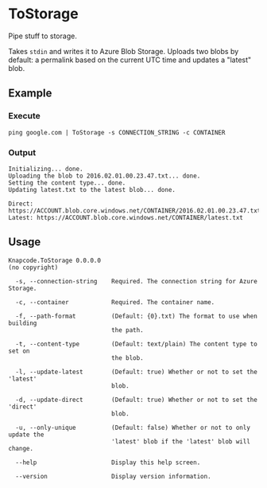 # ToStorage
Pipe stuff to storage.

Takes `stdin` and writes it to Azure Blob Storage. Uploads two blobs by default: a permalink based on the current UTC time and updates a "latest" blob. 

## Example

### Execute

```
ping google.com | ToStorage -s CONNECTION_STRING -c CONTAINER
```

### Output

```
Initializing... done.
Uploading the blob to 2016.02.01.00.23.47.txt... done.
Setting the content type... done.
Updating latest.txt to the latest blob... done.

Direct: https://ACCOUNT.blob.core.windows.net/CONTAINER/2016.02.01.00.23.47.txt
Latest: https://ACCOUNT.blob.core.windows.net/CONTAINER/latest.txt
```

## Usage

```
Knapcode.ToStorage 0.0.0.0
(no copyright)

  -s, --connection-string    Required. The connection string for Azure Storage.

  -c, --container            Required. The container name.

  -f, --path-format          (Default: {0}.txt) The format to use when building
                             the path.

  -t, --content-type         (Default: text/plain) The content type to set on
                             the blob.

  -l, --update-latest        (Default: true) Whether or not to set the 'latest'
                             blob.

  -d, --update-direct        (Default: true) Whether or not to set the 'direct'
                             blob.

  -u, --only-unique          (Default: false) Whether or not to only update the
                             'latest' blob if the 'latest' blob will change.

  --help                     Display this help screen.

  --version                  Display version information.
```
